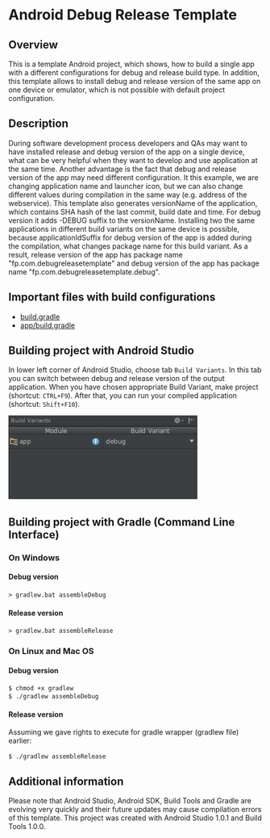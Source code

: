Android Debug Release Template
===============================

## Overview

This is a template Android project, which shows, how to build a single app with a different configurations for debug and release build type.
In addition, this template allows to install debug and release version of the same app on one device or emulator, which is not possible with default project configuration.

## Description

During software development process developers and QAs may want to have installed release and debug version of the app on a single device,
what can be very helpful when they want to develop and use application at the same time.
Another advantage is the fact that debug and release version of the app may need different configuration.
It this example, we are changing application name and launcher icon,
but we can also change different values during compilation in the same way (e.g. address of the webservice).
This template also generates versionName of the application, which contains SHA hash of the last commit, build date and time.
For debug version it adds -DEBUG suffix to the versionName. Installing two the same applications in different build variants on the same device is possible,
because applicationIdSuffix for debug version of the app is added during the compilation, what changes package name for this build variant.
As a result, release version of the app has package name "fp.com.debugreleasetemplate" and debug version of the app has package name "fp.com.debugreleasetemplate.debug".

## Important files with build configurations

- [build.gradle](https://github.com/FutureProcessing/android-debug-release-template/blob/master/build.gradle)
- [app/build.gradle](https://github.com/FutureProcessing/android-debug-release-template/blob/master/app/build.gradle)

## Building project with Android Studio

In lower left corner of Android Studio, choose tab `Build Variants`. In this tab you can switch between debug and release version of the output application.
When you have chosen appropriate Build Variant, make project (shortcut: `CTRL+F9`). After that, you can run your compiled application (shortcut: `Shift+F10`).

![Screenshot](build_variants_screen.png "Screenshot")

## Building project with Gradle (Command Line Interface)

### On Windows

#### Debug version

```
> gradlew.bat assembleDebug
```

#### Release version

```
> gradlew.bat assembleRelease
```

### On Linux and Mac OS

#### Debug version

```
$ chmod +x gradlew
$ ./gradlew assembleDebug
```

#### Release version

Assuming we gave rights to execute for gradle wrapper (gradlew file) earlier:

```
$ ./gradlew assembleRelease
```

## Additional information

Please note that Android Studio, Android SDK, Build Tools and Gradle are evolving very quickly and their future updates may cause compilation errors of this template.
This project was created with Android Studio 1.0.1 and Build Tools 1.0.0.
